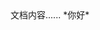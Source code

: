 
<html>
<head>
<meta charset="utf-8">
<title>文档标题</title>
</head>
 
<body>
文档内容......
*你好*
</body>
 
</html>

